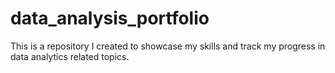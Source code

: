 # data_analysis_portfolio
This is a repository I created to showcase my skills and track my progress in data analytics related topics.
